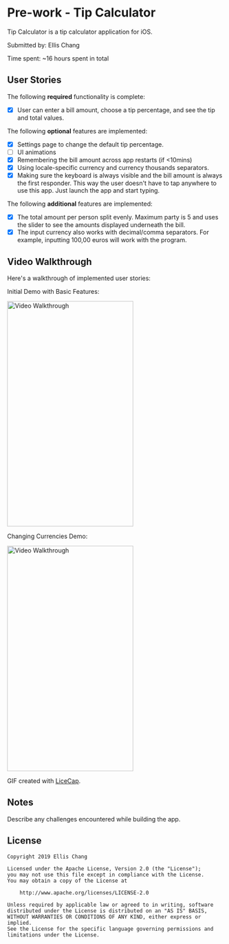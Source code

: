 # Pre-work - Tip Calculator

Tip Calculator is a tip calculator application for iOS.

Submitted by: Ellis Chang

Time spent: ~16 hours spent in total

## User Stories

The following **required** functionality is complete:

* [x] User can enter a bill amount, choose a tip percentage, and see the tip and total values.

The following **optional** features are implemented:
* [x] Settings page to change the default tip percentage.
* [ ] UI animations
* [x] Remembering the bill amount across app restarts (if <10mins)
* [x] Using locale-specific currency and currency thousands separators.
* [x] Making sure the keyboard is always visible and the bill amount is always the first responder. This way the user doesn't have to tap anywhere to use this app. Just launch the app and start typing.

The following **additional** features are implemented:

- [x] The total amount per person split evenly. Maximum party is 5 and uses the slider to see the amounts displayed underneath the bill.
- [x] The input currency also works with decimal/comma separators. For example, inputting 100,00 euros will work with the program.

## Video Walkthrough 

Here's a walkthrough of implemented user stories:

Initial Demo with Basic Features:

<img src='https://i.imgur.com/eKblZPJ.gif' title='Video Walkthrough' width='293' height='524' alt='Video Walkthrough' />

Changing Currencies Demo:

<img src='https://i.imgur.com/5TEMZ5Z.gif' title='Video Walkthrough' width='293' height='524' alt='Video Walkthrough' />

GIF created with [LiceCap](http://www.cockos.com/licecap/).

## Notes

Describe any challenges encountered while building the app.

## License

    Copyright 2019 Ellis Chang

    Licensed under the Apache License, Version 2.0 (the "License");
    you may not use this file except in compliance with the License.
    You may obtain a copy of the License at

        http://www.apache.org/licenses/LICENSE-2.0

    Unless required by applicable law or agreed to in writing, software
    distributed under the License is distributed on an "AS IS" BASIS,
    WITHOUT WARRANTIES OR CONDITIONS OF ANY KIND, either express or implied.
    See the License for the specific language governing permissions and
    limitations under the License.
